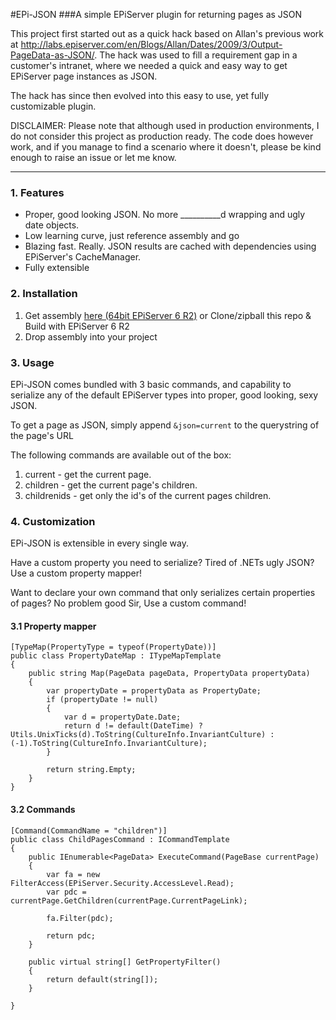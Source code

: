 #EPi-JSON
###A simple EPiServer plugin for returning pages as JSON

This project first started out as a quick hack based on Allan's previous work at 
http://labs.episerver.com/en/Blogs/Allan/Dates/2009/3/Output-PageData-as-JSON/.
The hack was used to fill a requirement gap in a customer's intranet, where we needed a 
quick and easy way to get EPiServer page instances as JSON.

The hack has since then evolved into this easy to use, yet fully customizable plugin.

DISCLAIMER:
Please note that although used in production environments, I do not consider this project as production ready. 
The code does however work, and if you manage to find a scenario where it doesn't, please be kind enough to 
raise an issue or let me know. 

***
### 1. Features

* Proper, good looking JSON. No more __________d wrapping and ugly date objects.
* Low learning curve, just reference assembly and go
* Blazing fast. Really. JSON results are cached with dependencies using EPiServer's CacheManager.
* Fully extensible

### 2. Installation

1. Get assembly [here (64bit EPiServer 6 R2)](https://github.com/troufster/epi-json/raw/master/EpiJsonPlugin/bin/Release/EpiJsonPlugin.dll) or Clone/zipball this repo & Build with EPiServer 6 R2 
2. Drop assembly into your project

### 3. Usage

EPi-JSON comes bundled with 3 basic commands, and capability to serialize any of the default 
EPiServer types into proper, good looking, sexy JSON.

To get a page as JSON, simply append ```&json=current``` to the querystring of the page's URL

The following commands are available out of the box:

1. current - get the current page.
2. children - get the current page's children.
3. childrenids - get only the id's of the current pages children.


### 4. Customization

EPi-JSON is extensible in every single way. 

Have a custom property you need to serialize? Tired of .NETs ugly JSON? 
Use a custom property mapper!

Want to declare your own command that only serializes certain properties 
of pages? 
No problem good Sir, Use a custom command!

#### 3.1 Property mapper

    [TypeMap(PropertyType = typeof(PropertyDate))]
    public class PropertyDateMap : ITypeMapTemplate
    {
        public string Map(PageData pageData, PropertyData propertyData)
        {
            var propertyDate = propertyData as PropertyDate;
            if (propertyDate != null)
            {
                var d = propertyDate.Date;
                return d != default(DateTime) ? Utils.UnixTicks(d).ToString(CultureInfo.InvariantCulture) : (-1).ToString(CultureInfo.InvariantCulture);
            }

            return string.Empty;
        }
    }

#### 3.2 Commands

    [Command(CommandName = "children")]
    public class ChildPagesCommand : ICommandTemplate
    {
        public IEnumerable<PageData> ExecuteCommand(PageBase currentPage)
        {
            var fa = new FilterAccess(EPiServer.Security.AccessLevel.Read);
            var pdc = currentPage.GetChildren(currentPage.CurrentPageLink);

            fa.Filter(pdc);

            return pdc;
        }

        public virtual string[] GetPropertyFilter()
        {
            return default(string[]);
        }

    }



